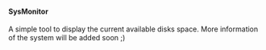 #### SysMonitor

A simple tool to display the current available disks space.
More information of the system will be added soon ;)